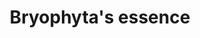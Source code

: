 ---
layout: item
title: Bryophyta's essence
item-id: 22372
datatable: true
id: 22372
name: "Bryophyta's essence"
members: true
lowalch: 2800
highalch: 4200
examine: "Ready to infuse a Battlestaff with the power of Nature."
monsters:
  - id: 8195
    name: "Bryophyta"
    members: false
    combat_level: 128
    wiki_url: "https://oldschool.runescape.wiki/w/Bryophyta"
    drops:
      - quantity: "1"
        rarity: 0.00847457627118644
        drop_requirements: null
---